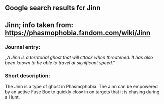 ## Google search results for Jinn
## Jinn; info taken from: https://phasmophobia.fandom.com/wiki/Jinn
### Journal entry:
*„A Jinn is a territorial ghost that will attack when threatened. It has also been known to be able to travel at significant speed.”*

### Short description:
The Jinn is a type of ghost in Phasmophobia. The Jinn can be empowered by an active Fuse Box to quickly close in on targets that it is chasing during a Hunt.